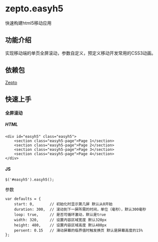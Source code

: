 # zepto.easyh5

快速构建html5移动应用

## 功能介绍
实现移动端的单页全屏滚动，参数自定义，预定义移动开发常用的CSS3动画。

## 依赖包

[Zepto](https://cdnjs.cloudflare.com/ajax/libs/zepto/1.1.6/zepto.min.js)

## 快速上手
#### 全屏滚动
##### HTML

	<div id="easyh5" class="easyh5">
		<section class="easyh5-page">Page 1</section>
		<section class="easyh5-page">Page 2</section>
		<section class="easyh5-page">Page 3</section>
		<section class="easyh5-page">Page 4</section>
	</div>

#### JS
	
	$('#easyh5').easyh5();

参数

	var defaults = {
        start: 0,       // 初始化时显示第几屏 默认从0开始
        duration: 300,  // 滚动到下一屏所需的时间，单位（毫秒），默认300毫秒
        loop: true,     // 是否可循环激动，默认是true
        width: 320,     // 设置内容区域宽度 默认320px
        height: 480,    // 设置内容区域高度 默认480px
        persent: 0.15   // 滑动屏幕的临界值时触发换页 默认是屏幕高度的15%
    };



